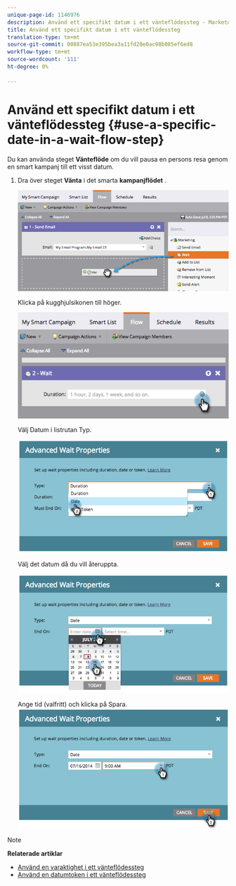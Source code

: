 ```yaml
---
unique-page-id: 1146976
description: Använd ett specifikt datum i ett vänteflödessteg - Marketo Docs - Produktdokumentation
title: Använd ett specifikt datum i ett vänteflödessteg
translation-type: tm+mt
source-git-commit: 00887ea53e395bea3a11fd28e0ac98b085ef6ed8
workflow-type: tm+mt
source-wordcount: '111'
ht-degree: 0%

---
```



# Använd ett specifikt datum i ett vänteflödessteg {#use-a-specific-date-in-a-wait-flow-step}

Du kan använda steget **Vänteflöde** om du vill pausa en persons resa genom en smart kampanj till ett visst datum.

1. Dra över steget **Vänta** i det smarta **kampanjflödet** .

   ![](assets/image2014-9-22-11-3a50-3a55.png)

   Klicka på kugghjulsikonen till höger.

   ![](assets/image2014-9-22-11-3a50-3a59.png)

   Välj Datum i listrutan Typ.

   ![](assets/image2014-9-22-11-3a51-3a27.png)

   Välj det datum då du vill återuppta.

   ![](assets/image2014-9-22-11-3a51-3a20.png)

   Ange tid (valfritt) och klicka på Spara.
   ![](assets/image2014-9-22-11-3a51-3a13.png)

>[!NOTE]
>
>**Relaterade artiklar**
>
>* [Använd en varaktighet i ett vänteflödessteg](use-a-duration-in-a-wait-flow-step.md)
>* [Använd en datumtoken i ett vänteflödessteg](use-a-date-token-in-a-wait-flow-step.md)

>



